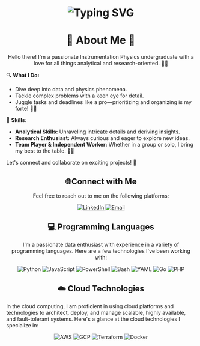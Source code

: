 <div align="center">
    <h1>
        <img src="https://readme-typing-svg.herokuapp.com?font=Jetbrains+mono&size=40&duration=3000&color=7C93C3&center=true&vCenter=true&width=435&lines=Hey..+I'm+Aisah;This+is..;..my+Github..;" alt="Typing SVG"/>
    </h1>
</div>

<div align="center">
    <h1>🌟 About Me 🌟</h1>
    <p>Hello there! I'm a passionate Instrumentation Physics undergraduate with a love for all things analytical and research-oriented. 🧪✨</p>
</div>

🔍 **What I Do:**
- Dive deep into data and physics phenomena.
- Tackle complex problems with a keen eye for detail.
- Juggle tasks and deadlines like a pro—prioritizing and organizing is my forte! 📅🔧

🌱 **Skills:**
- **Analytical Skills:** Unraveling intricate details and deriving insights.
- **Research Enthusiast:** Always curious and eager to explore new ideas.
- **Team Player & Independent Worker:** Whether in a group or solo, I bring my best to the table. 🤝💡

Let's connect and collaborate on exciting projects! 🚀

<div align="center">


<div align="center">
    <h2> 🌐Connect with Me</h2>
    <p>Feel free to reach out to me on the following platforms:</p>
    <a href="[https://www.linkedin.com/in/[YourLinkedIn]/](https://www.linkedin.com/in/aisah-228035181/)">
        <img src="https://img.shields.io/badge/LinkedIn-0077B5?style=for-the-badge&logo=linkedin&logoColor=white" alt="LinkedIn"/>
    </a>
    <a href="mailto:aisahh701@gmail.com">
        <img src="https://img.shields.io/badge/Email-0078D4?style=for-the-badge&logo=gmail&logoColor=white" alt="Email"/>
    </a>
</div>

<h2 align="center" class="section-heading">💻 Programming Languages</h2>
<p> I'm a passionate data enthusiast with experience in a variety of programming languages. Here are a few technologies I've been working with:</p>
<div align="center">
  <img src="https://img.shields.io/badge/Python-3776AB?style=for-the-badge&logo=python&logoColor=white" alt="Python"/>
  <img src="https://img.shields.io/badge/JavaScript-F7DF1E?style=for-the-badge&logo=javascript&logoColor=black" alt="JavaScript"/>
  <img src="https://img.shields.io/badge/PowerShell-5391FE?style=for-the-badge&logo=powershell&logoColor=white" alt="PowerShell"/>
  <img src="https://img.shields.io/badge/Bash-4EAA25?style=for-the-badge&logo=gnu-bash&logoColor=white" alt="Bash"/>
  <img src="https://img.shields.io/badge/YAML-0A0A0A?style=for-the-badge" alt="YAML"/>
  <img src="https://img.shields.io/badge/Go-00ADD8?style=for-the-badge&logo=go&logoColor=white" alt="Go"/>
  <img src="https://img.shields.io/badge/PHP-777BB4?style=for-the-badge&logo=php&logoColor=white" alt="PHP" />
</div>

</div>
<h2 align="center" class="section-heading">☁️ Cloud Technologies</h2>
<p>In the cloud computing, I am proficient in using cloud platforms and technologies to architect, deploy, and manage scalable, highly available, and fault-tolerant systems. Here's a glance at the cloud technologies I specialize in:</p>
<div align="center">
  <img src="https://img.shields.io/badge/AWS-FF9900?style=for-the-badge&logo=amazonaws&logoColor=white" alt="AWS" />
  <img src="https://img.shields.io/badge/GCP-4285F4?style=for-the-badge&logo=googlecloud&logoColor=white" alt="GCP"/>
  <img src="https://img.shields.io/badge/Terraform-623CE4?style=for-the-badge&logo=terraform&logoColor=white" alt="Terraform"/>
  <img src="https://img.shields.io/badge/Docker-2496ED?style=for-the-badge&logo=docker&logoColor=white" alt="Docker"/>
</div>


